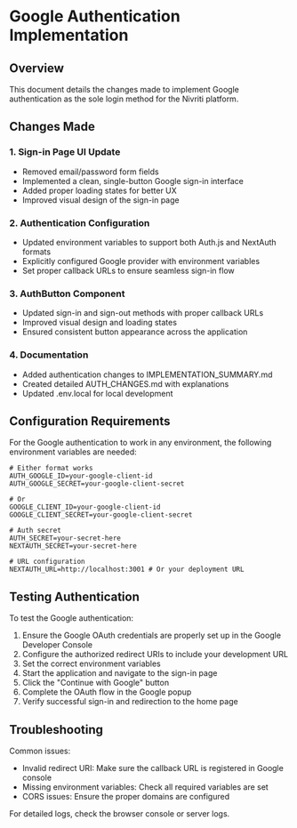 # Google Authentication Implementation

## Overview

This document details the changes made to implement Google authentication as the sole login method for the Nivriti platform.

## Changes Made

### 1. Sign-in Page UI Update
- Removed email/password form fields
- Implemented a clean, single-button Google sign-in interface
- Added proper loading states for better UX
- Improved visual design of the sign-in page

### 2. Authentication Configuration
- Updated environment variables to support both Auth.js and NextAuth formats
- Explicitly configured Google provider with environment variables
- Set proper callback URLs to ensure seamless sign-in flow

### 3. AuthButton Component
- Updated sign-in and sign-out methods with proper callback URLs
- Improved visual design and loading states
- Ensured consistent button appearance across the application

### 4. Documentation
- Added authentication changes to IMPLEMENTATION_SUMMARY.md
- Created detailed AUTH_CHANGES.md with explanations
- Updated .env.local for local development

## Configuration Requirements

For the Google authentication to work in any environment, the following environment variables are needed:

```
# Either format works
AUTH_GOOGLE_ID=your-google-client-id
AUTH_GOOGLE_SECRET=your-google-client-secret

# Or
GOOGLE_CLIENT_ID=your-google-client-id
GOOGLE_CLIENT_SECRET=your-google-client-secret

# Auth secret
AUTH_SECRET=your-secret-here
NEXTAUTH_SECRET=your-secret-here

# URL configuration
NEXTAUTH_URL=http://localhost:3001 # Or your deployment URL
```

## Testing Authentication

To test the Google authentication:

1. Ensure the Google OAuth credentials are properly set up in the Google Developer Console
2. Configure the authorized redirect URIs to include your development URL
3. Set the correct environment variables
4. Start the application and navigate to the sign-in page
5. Click the "Continue with Google" button
6. Complete the OAuth flow in the Google popup
7. Verify successful sign-in and redirection to the home page

## Troubleshooting

Common issues:
- Invalid redirect URI: Make sure the callback URL is registered in Google console
- Missing environment variables: Check all required variables are set
- CORS issues: Ensure the proper domains are configured

For detailed logs, check the browser console or server logs.
